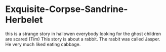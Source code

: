 # Exquisite-Corpse-Sandrine-Herbelet
this is a strange story in hallowen
everybody looking for the ghost
children are scared
(Tim)
This story is about a rabbit.
The rasbit was called Jasper.
He very much liked eating cabbage.


